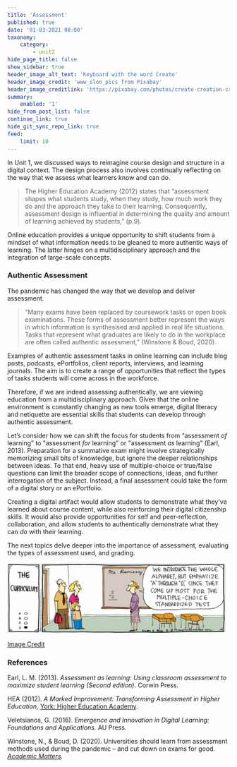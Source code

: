 ```yaml
---
title: 'Assessment'
published: true
date: '01-03-2021 08:00'
taxonomy:
    category:
        - unit2
hide_page_title: false
show_sidebar: true
header_image_alt_text: 'Keyboard with the word Create'
header_image_credit: 'www_slon_pics from Pixabay'
header_image_creditlink: 'https://pixabay.com/photos/create-creation-creativity-laptop-3026190/'
summary:
    enabled: '1'
hide_from_post_list: false
continue_link: true
hide_git_sync_repo_link: true
feed:
    limit: 10
---
```


In Unit 1, we discussed ways to reimagine course design and structure in a digital context. The design process also involves continually reflecting on the way that we assess what learners know and can do.

> The Higher Education Academy (2012) states that “assessment shapes what students study, when they study, how much work they do and the approach they take to their learning. Consequently, assessment design is influential in determining the quality and amount of learning achieved by students,” (p.9).

Online education provides a unique opportunity to shift students from a mindset of what information needs to be gleaned to more authentic ways of learning. The latter hinges on a multidisciplinary approach and the integration of large-scale concepts.

### Authentic Assessment

The pandemic has changed the way that we develop and deliver assessment.

> “Many exams have been replaced by coursework tasks or open book examinations. These forms of assessment better represent the ways in which information is synthesised and applied in real life situations. Tasks that represent what graduates are likely to do in the workplace are often called authentic assessment,” (Winstone & Boud, 2020).

Examples of authentic assessment tasks in online learning can include blog posts, podcasts, ePortfolios, client reports, interviews, and learning journals. The aim is to create a range of opportunities that reflect the types of tasks students will come across in the workforce.

Therefore, if we are indeed assessing authentically, we are viewing education from a multidisciplinary approach. Given that the online environment is constantly changing as new tools emerge, digital literacy and netiquette are essential skills that students can develop through authentic assessment.

Let’s consider how we can shift the focus for students from “assessment *of* learning” to "assessment *for* learning" or "assessment *as* learning" (Earl, 2013). Preparation for a summative exam might involve strategically memorizing small bits of knowledge, but ignore the deeper relationships between ideas. To that end, heavy use of multiple-choice or true/false questions can limit the broader scope of connections, ideas, and further interrogation of the subject. Instead, a final assessment could take the form of a digital story or an ePortfolio.

Creating a digital artifact would allow students to demonstrate what they’ve learned about course content, while also reinforcing their digital citizenship skills. It would also provide opportunities for self and peer-reflection, collaboration, and allow students to authentically demonstrate what they can *do* with their learning.

The next topics delve deeper into the importance of assessment, evaluating the types of assessment used, and grading.

![alt-text](zcomic.png "Comic")

[Image Credit](https://thejerryperezexperiment.weebly.com/multiple-choice.html)


### References

Earl, L. M. (2013). *Assessment as learning: Using classroom assessment to maximize student learning (Second edition)*. Corwin Press.

HEA (2012). *A Marked Improvement: Transforming Assessment in Higher Education,* [York: Higher    Education Academy](https://www.heacademy.ac.uk/system/files/A_Marked_Improvement.pdf).

Veletsianos, G. (2016). *Emergence and Innovation in Digital Learning: Foundations and Applications.* AU Press.

Winstone, N., & Boud, D. (2020). Universities should learn from assessment methods used during the pandemic – and cut down on exams for good. *[Academic Matters](https://academicmatters.ca/universities-should-learn-from-assessment-methods-used-during-the-pandemic-and-cut-down-on-exams-for-good/?fbclid=IwAR0hwxhheUUuapK5rocza80s-8KHLUBXoQ0Rj4KVwkOhmjSHD77RUSXW9vQ).*
